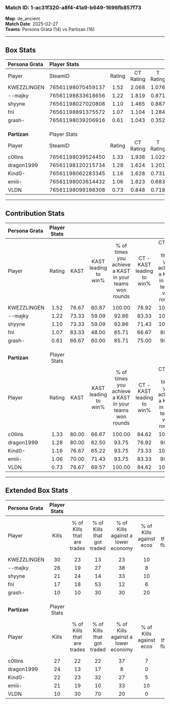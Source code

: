 ### Match ID: 1-ac31f320-a8f4-41a9-b649-1696fb857f73  
**Map**: de_ancient  
**Match Date**: 2025-02-27  
**Teams**: Persona Grata (14) vs Partizan (16)  

---  

## Box Stats  

| **Persona Grata** | Player Stats      |        |           |          |       |      |       |         |        |      |     |
| :- | :- | :-: | :-: | :-: | :-: | :-: | :-: | :-: | :-: | :-: | :-: |
| Player            | SteamID           | Rating | CT Rating | T Rating | KAST  | ADR  | Kills | Assists | Deaths | K/D  | HS% |
| KWEZZLINGEN       | 76561198070459137 |  1.52  |   2.068   |  1.076   | 76.67 | 93.0 |  30   |    6    |   16   | 1.88 | 60  |
| --majky           | 76561198833618656 |  1.22  |   1.819   |  0.871   | 73.33 | 86.4 |  26   |    2    |   23   | 1.13 | 61  |
| shyyne            | 76561198027020808 |  1.10  |   1.465   |  0.887   | 73.33 | 68.9 |  21   |    6    |   19   | 1.11 | 33  |
| fnl               | 76561198891375572 |  1.07  |   1.104   |  1.284   | 83.33 | 86.4 |  17   |   17    |   24   | 0.71 | 64  |
| grash-            | 76561198039206916 |  0.61  |   1.043   |  0.352   | 66.67 | 39.2 |  10   |   11    |   22   | 0.45 | 60  |
|                   |                   |        |           |          |       |      |       |         |        |      |     |
|                   |                   |        |           |          |       |      |       |         |        |      |     |
|                   |                   |        |           |          |       |      |       |         |        |      |     |
| **Partizan**      | Player Stats      |        |           |          |       |      |       |         |        |      |     |
| Player            | SteamID           | Rating | CT Rating | T Rating | KAST  | ADR  | Kills | Assists | Deaths | K/D  | HS% |
| c0llins           | 76561198039524450 |  1.33  |   1.938   |  1.022   | 80.00 | 90.7 |  27   |    9    |   23   | 1.17 | 48  |
| dragon1999        | 76561198120215734 |  1.28  |   1.624   |  1.201   | 80.00 | 88.4 |  24   |    6    |   20   | 1.20 | 41  |
| Kind0-            | 76561198062283345 |  1.16  |   1.628   |  0.731   | 76.67 | 66.3 |  22   |    4    |   18   | 1.22 | 45  |
| emiii-            | 76561198003614432 |  1.06  |   1.623   |  0.683   | 70.00 | 76.9 |  21   |    9    |   22   | 0.95 | 57  |
| VLDN              | 76561198099198308 |  0.73  |   0.848   |  0.718   | 76.67 | 50.0 |  10   |    9    |   21   | 0.48 | 50  |
---  

## Contribution Stats  

| **Persona Grata** | Player Stats |       |                      |                                                        |                           |                                                             |                          |                                                            |
| :- | :-: | :-: | :-: | :-: | :-: | :-: | :-: | :-: |
| Player            |    Rating    | KAST  | KAST leading to win% | % of times you achieve a KAST in your teams won rounds | CT - KAST leading to win% | CT - % of times you achieve a KAST in your teams won rounds | T - KAST leading to win% | T - % of times you achieve a KAST in your teams won rounds |
| KWEZZLINGEN       |     1.52     | 76.67 |        60.87         |                         100.00                         |           76.92           |                           100.00                            |          40.00           |                           100.00                           |
| --majky           |     1.22     | 73.33 |        59.09         |                         92.86                          |           83.33           |                           100.00                            |          30.00           |                           75.00                            |
| shyyne            |     1.10     | 73.33 |        59.09         |                         92.86                          |           71.43           |                           100.00                            |          37.50           |                           75.00                            |
| fnl               |     1.07     | 83.33 |        48.00         |                         85.71                          |           66.67           |                            80.00                            |          30.77           |                           100.00                           |
| grash-            |     0.61     | 66.67 |        60.00         |                         85.71                          |           75.00           |                            90.00                            |          37.50           |                           75.00                            |
|                   |              |       |                      |                                                        |                           |                                                             |                          |                                                            |
|                   |              |       |                      |                                                        |                           |                                                             |                          |                                                            |
|                   |              |       |                      |                                                        |                           |                                                             |                          |                                                            |
| **Partizan**      | Player Stats |       |                      |                                                        |                           |                                                             |                          |                                                            |
| Player            |    Rating    | KAST  | KAST leading to win% | % of times you achieve a KAST in your teams won rounds | CT - KAST leading to win% | CT - % of times you achieve a KAST in your teams won rounds | T - KAST leading to win% | T - % of times you achieve a KAST in your teams won rounds |
| c0llins           |     1.33     | 80.00 |        66.67         |                         100.00                         |           84.62           |                           100.00                            |          45.45           |                           100.00                           |
| dragon1999        |     1.28     | 80.00 |        62.50         |                         93.75                          |           76.92           |                            90.91                            |          45.45           |                           100.00                           |
| Kind0-            |     1.16     | 76.67 |        65.22         |                         93.75                          |           73.33           |                           100.00                            |          50.00           |                           80.00                            |
| emiii-            |     1.06     | 70.00 |        71.43         |                         93.75                          |           83.33           |                            90.91                            |          55.56           |                           100.00                           |
| VLDN              |     0.73     | 76.67 |        69.57         |                         100.00                         |           84.62           |                           100.00                            |          50.00           |                           100.00                           |
---  

## Extended Box Stats  

| **Persona Grata** | Player Stats |                            |                            |                                    |                         |                              |                                 |        |                             |                                     |                          |                               |                            |
| :- | :-: | :-: | :-: | :-: | :-: | :-: | :-: | :-: | :-: | :-: | :-: | :-: | :-: |
| Player            |    Kills     | % of Kills that are trades | % of Kills that got traded | % of Kills against a lower economy | % of Kills against ecos | % of Kills that are flawless | % of Kills that are close duels | Deaths | % of Deaths that get traded | % of Deaths against a lower economy | % of Deaths against ecos | % of Deaths that are flawless | % of Deaths that are close |
| KWEZZLINGEN       |      30      |             23             |             13             |                 23                 |           10            |              63              |                3                |   16   |             19              |                 13                  |            0             |              69               |             0              |
| --majky           |      26      |             19             |             27             |                 38                 |            8            |              46              |                0                |   23   |             30              |                 17                  |            4             |              74               |             0              |
| shyyne            |      21      |             24             |             14             |                 33                 |           10            |              71              |                5                |   19   |             21              |                 16                  |            0             |              74               |             0              |
| fnl               |      17      |             18             |             53             |                 12                 |            6            |              59              |               12                |   24   |             29              |                 21                  |            4             |              54               |             13             |
| grash-            |      10      |             10             |             30             |                 30                 |           20            |              50              |               20                |   22   |             23              |                 18                  |            0             |              68               |             0              |
|                   |              |                            |                            |                                    |                         |                              |                                 |        |                             |                                     |                          |                               |                            |
|                   |              |                            |                            |                                    |                         |                              |                                 |        |                             |                                     |                          |                               |                            |
|                   |              |                            |                            |                                    |                         |                              |                                 |        |                             |                                     |                          |                               |                            |
| **Partizan**      | Player Stats |                            |                            |                                    |                         |                              |                                 |        |                             |                                     |                          |                               |                            |
| Player            |    Kills     | % of Kills that are trades | % of Kills that got traded | % of Kills against a lower economy | % of Kills against ecos | % of Kills that are flawless | % of Kills that are close duels | Deaths | % of Deaths that get traded | % of Deaths against a lower economy | % of Deaths against ecos | % of Deaths that are flawless | % of Deaths that are close |
| c0llins           |      27      |             22             |             22             |                 37                 |            7            |              48              |                7                |   23   |             35              |                 17                  |            4             |              57               |             0              |
| dragon1999        |      24      |             13             |             17             |                 8                  |            0            |              71              |                4                |   20   |             35              |                 20                  |            0             |              50               |             10             |
| Kind0-            |      22      |             23             |             32             |                 27                 |            5            |              82              |                0                |   18   |             11              |                 17                  |            0             |              78               |             0              |
| emiii-            |      21      |             19             |             10             |                 33                 |           10            |              67              |                0                |   22   |             23              |                 18                  |            0             |              55               |             9              |
| VLDN              |      10      |             30             |             70             |                 20                 |            0            |              80              |                0                |   21   |             19              |                 14                  |            0             |              67               |             10             |
